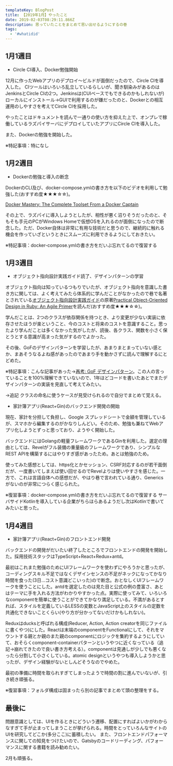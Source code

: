 ```yaml
---
templateKey: BlogPost
title: 【2019年1月】やったこと
date: 2019-02-03T08:29:11.866Z
description: 思っていたことをまとめて思い出せるようにするの巻
tags:
  - '#whatidid'
---
```

## 1月1週目
- Circle CI導入、Docker勉強開始

12月に作ったWebアプリのデプロイ～ビルドが面倒だったので、Circle CIを導入した。
CIツールはいろいろ乱立しているらしいが、聞き馴染みがあるのはJenkinsとCircle CIの2つ。Jenkinsは(CUIベースでもできるのかもしれないが)ローカルにインストール→GUIで利用するのが嫌だったのと、Dockerとの相互運用のしやすさを考えてCircle CIを採用した。

やったことはドキュメントを読んで一通りの使い方を抑えた上で、オンプレで稼働しているラズパイサーバにデプロイしていたアプリにCircle CIを導入した。

また、Dockerの勉強を開始した。

※特記事項：特になし

## 1月2週目
- Dockerの勉強と導入の断念

DockerのCLI及び、docker-compose.ymlの書き方を以下のビデオを利用して勉強した(おすすめ度★★★☆☆)。

[Docker Mastery: The Complete Toolset From a Docker Captain](https://www.udemy.com/docker-mastery/)

その上で、ラズパイに導入しようとしたが、相性が悪く沼りそうだったのと、そもそも手元のPCがWindows Homeで仮想OSを入れるのが面倒になったので断念した。ただ、Docker自体は非常に有用な技術だと思うので、継続的に触れる機会を作っていざというときにスムーズに利用できるようにしておきたい。

※特記事項：docker-compose.ymlの書き方をだいぶ忘れてるので復習する

## 1月3週目
- オブジェクト指向設計実践ガイド読了、デザインパターンの学習

オブジェクト指向は知っているつもりでいたが、オブジェクト指向を意識した書き方に関しては、よく考えてみたら体系的に学んだことがなかったので巷で名著とされている[オブジェクト指向設計実践ガイド](https://www.amazon.co.jp/%E3%82%AA%E3%83%96%E3%82%B8%E3%82%A7%E3%82%AF%E3%83%88%E6%8C%87%E5%90%91%E8%A8%AD%E8%A8%88%E5%AE%9F%E8%B7%B5%E3%82%AC%E3%82%A4%E3%83%89-%EF%BD%9ERuby%E3%81%A7%E3%82%8F%E3%81%8B%E3%82%8B-%E9%80%B2%E5%8C%96%E3%81%97%E3%81%A4%E3%81%A5%E3%81%91%E3%82%8B%E6%9F%94%E8%BB%9F%E3%81%AA%E3%82%A2%E3%83%97%E3%83%AA%E3%82%B1%E3%83%BC%E3%82%B7%E3%83%A7%E3%83%B3%E3%81%AE%E8%82%B2%E3%81%A6%E6%96%B9-Sandi-Metz-ebook/dp/B01L8SEVYI/ref=cm_cr_arp_d_product_top?ie=UTF8)の原著[Practical Object-Oriented Design in Ruby: An Agile Primer](https://www.amazon.com/Practical-Object-Oriented-Design-Ruby-Addison-Wesley/dp/0321721330)を読んだ(おすすめ度★★★☆☆)。

学んだことは、2つのクラスが依存関係を持つとき、より変更が少ない実装に依存させたほうが楽ということ、今のコストと将来のコストを意識すること。思ったより学んだことは多くなかった気がしたが、読後、各クラス、関数を小さく保とうとする意識が高まった気がするのでよかった。

その後、GoFのデザインパターンを学習したが、あまりまとまっていない感とか、まあそうなるよね感があったのであまり手を動かさずに読んで理解するにとどめた。

※特記事項：こんな記事があった→[再考: GoF デザインパターン](https://qiita.com/irxground/items/d1f9cc447bafa8db2388)。この人の言っていることを100%理解できていないので、1年ほどコードを書いたあとでまたデザインパターンの実装を見直して考えてみたい。

→追記
クラスの命名に使うケースが見受けられるので自分でまとめて覚える。

- 家計簿アプリ(React+Gin)のバックエンド開発の開始

現在、家計を分担して負担し、Google スプレッドシートで金額を管理しているが、スマホから編集するのがかなりしんどい。そのため、勉強も兼ねてWebアプリ化しようとずっと思っており、ようやく開始した。

バックエンドにはGolangの軽量フレームワークであるGinを利用した。選定の理由としては、Revelがフル装備の重量級のフレームワークであり、シンプルなREST APIを構築するにはやりすぎ感があったため。あとは勉強のため。

使ってみた感想としては、https化とかセッション、CSRF対応するのが若干面倒だが、一度書いてしまえば使い回せるのでRevelよりは使いやすさを感じた。一方で、これは言語自体への感想だが、やはり巷で言われている通り、Genericsがないのが非常につらく感じられた。

※復習事項：docker-compose.ymlの書き方をだいぶ忘れてるので復習する
サーバサイドKotlinを導入している企業がちらほらあるようだし次はKotlinで書いてみたいと思った。

## 1月4週目
- 家計簿アプリ(React+Gin)のフロントエンド開発

バックエンドの開発がだいたい終了したところでフロントエンドの開発を開始した。採用技術スタックはTypeScript+React+Redux+antd。

最初はこれまた勉强のためにUIフレームワークを使わずにやろうかと思ったが、コーディングスキル不足ではなくデザインセンスの不足がネックになってかなり時間を食った(3日…コスト意識どこいった)ので断念。おとなしくUIフレームワークを使うことにした。antdを選定したのは見た目と公式の例の豊富さ、あとはテーマに手を入れる方法がわかりやすかった点。実際に使ってみて、いろいろなcomponentを簡単に使うことができてかなり満足している。不満があるとすれば、スタイルを定義しているLESSの変数とJavaScript上のスタイルの定数を共通化できないことくらい(やり方が分かってないだけかもしれない)。

Reduxはducksと呼ばれる構成(Reducer, Action, Action creatorを同じファイルに書くやつ)にした。Reactは末端のcomponentをFunctionalにして、それをマウントする親とか親のまた親のcomponentにロジックを集約するようにしていて、おそらくcomponent-containerパターンというやつに近くなっている（追記→崩れてきたので良い書き方考える）。componentは見通しが少しでも悪くなったら分割して小さくしている。atomic designというやつも導入しようかと思ったが、デザイン経験がないとしんどそうなのでやめた。

最初の準備に時間を取られすぎてしまったようで時間の割に進んでいないが、引き続き頑張る。

※復習事項：フォルダ構成は固まったら別の記事でまとめて頭の整理をする。

## 最後に
問題意識としては、UIを作るときにどういう遷移、配置にすればよいかがわからなすぎて手が止まってしまうことが挙げられる。時間をとっていろんなサイトのUIを研究してどこか(多分ここ)に蓄積したい。
また、フロントエンドパフォーマンスに関しての知見をつけたいので、Gatsbyのコードリーディング、パフォーマンスに関する書籍を読み勧めたい。

2月も頑張る。
